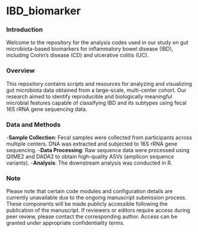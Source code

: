 # IBD_biomarker

### Introduction
Welcome to the repository for the analysis codes used in our study on gut microbiota-based biomarkers for inflammatory bowel disease (IBD), including Crohn’s disease (CD) and ulcerative colitis (UC).

### Overview
This repository contains scripts and resources for analyzing and visualizing gut microbiota data obtained from a large-scale, multi-center cohort.
Our research aimed to identify reproducible and biologically meaningful microbial features capable of classifying IBD and its subtypes using fecal 16S rRNA gene sequencing data.

### Data and Methods
-**Sample Collection**: Fecal samples were collected from participants across multiple centers. DNA was extracted and subjected to 16S rRNA gene sequencing.
-**Data Processing**: Raw sequence data were processed using QIIME2 and DADA2 to obtain high-quality ASVs (amplicon sequence variants).
-**Analysis**: The downstream analysis was conducted in R.

### Note
Please note that certain code modules and configuration details are currently unavailable due to the ongoing manuscript submission process.
These components will be made publicly accessible following the publication of the manuscript.
If reviewers or editors require access during peer review, please contact the corresponding author. Access can be granted under appropriate confidentiality terms.
